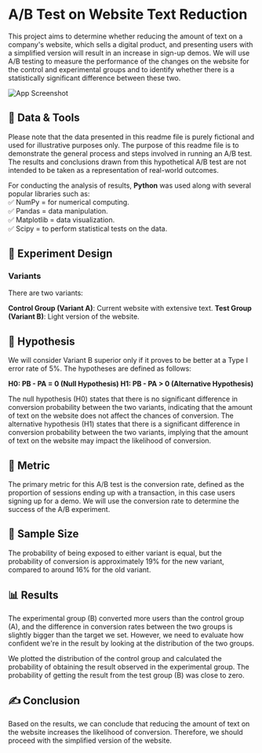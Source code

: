 
# A/B Test on Website Text Reduction
This project aims to determine whether reducing the amount of text on a company's website, which sells a digital product, and presenting users with a simplified version will result in an increase in sign-up demos. We will use A/B testing to measure the performance of the changes on the website for the control and experimental groups and to identify whether there is a statistically significant difference between these two.

![App Screenshot](https://i.imgur.com/avkviYm.png)

## 💾 Data & Tools
Please note that the data presented in this readme file is purely fictional and used for illustrative purposes only. The purpose of this readme file is to demonstrate the general process and steps involved in running an A/B test. The results and conclusions drawn from this hypothetical A/B test are not intended to be taken as a representation of real-world outcomes.

For conducting the analysis of results, **Python** was used along with several popular libraries such as: <br>
✅ NumPy = for numerical computing. <br>
✅ Pandas =  data manipulation. <br>
✅ Matplotlib = data visualization.<br>
✅ Scipy = to perform statistical tests on the data. <br>

## 🔎 Experiment Design
### Variants
There are two variants:

**Control Group (Variant A)**: Current website with extensive text.
**Test Group (Variant B)**: Light version of the website.

## 📍 Hypothesis
We will consider Variant B superior only if it proves to be better at a Type I error rate of 5%. The hypotheses are defined as follows:

**H0: PB - PA = 0 (Null Hypothesis)
H1: PB - PA > 0 (Alternative Hypothesis)**

The null hypothesis (H0) states that there is no significant difference in conversion probability between the two variants, indicating that the amount of text on the website does not affect the chances of conversion. The alternative hypothesis (H1) states that there is a significant difference in conversion probability between the two variants, implying that the amount of text on the website may impact the likelihood of conversion.

## 🎯 Metric
The primary metric for this A/B test is the conversion rate, defined as the proportion of sessions ending up with a transaction, in this case users signing up for a demo. We will use the conversion rate to determine the success of the A/B experiment.

## 📏 Sample Size
The probability of being exposed to either variant is equal, but the probability of conversion is approximately 19% for the new variant, compared to around 16% for the old variant.

## 📊 Results
The experimental group (B) converted more users than the control group (A), and the difference in conversion rates between the two groups is slightly bigger than the target we set. However, we need to evaluate how confident we're in the result by looking at the distribution of the two groups.

We plotted the distribution of the control group and calculated the probability of obtaining the result observed in the experimental group. The probability of getting the result from the test group (B) was close to zero.

## ✍ Conclusion
Based on the results, we can conclude that reducing the amount of text on the website increases the likelihood of conversion. Therefore, we should proceed with the simplified version of the website.


